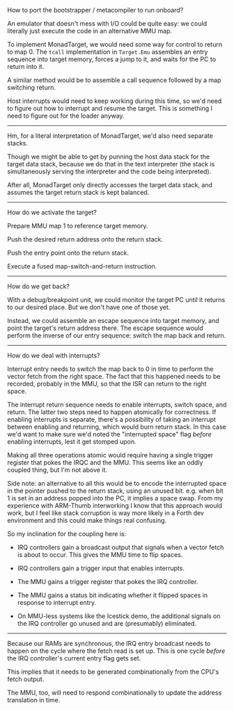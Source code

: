 How to port the bootstrapper / metacompiler to run onboard?

An emulator that doesn't mess with I/O could be quite easy: we could literally
just execute the code in an alternative MMU map.

To implement MonadTarget, we would need some way for control to return to map 0.
The `tcall` implementation in `Target.Emu` assembles an entry sequence into
target memory, forces a jump to it, and waits for the PC to return into it.

A similar method would be to assemble a call sequence followed by a map
switching return.

Host interrupts would need to keep working during this time, so we'd need to
figure out how to interrupt and resume the target. This is something I need to
figure out for the loader anyway.

---

Hm, for a literal interpretation of MonadTarget, we'd also need separate stacks.

Though we might be able to get by punning the host data stack for the target
data stack, because we do that in the text interpreter (the stack is
simultaneously serving the interpreter and the code being interpreted).

After all, MonadTarget only directly accesses the target data stack, and assumes
the target return stack is kept balanced.

---

How do we activate the target?

Prepare MMU map 1 to reference target memory.

Push the desired return address onto the return stack.

Push the entry point onto the return stack.

Execute a fused map-switch-and-return instruction.

---

How do we get back?

With a debug/breakpoint unit, we could monitor the target PC until it returns to
our desired place. But we don't have one of those yet.

Instead, we could assemble an escape sequence into target memory, and point the
target's return address there. The escape sequence would perform the inverse of
our entry sequence: switch the map back and return.

---

How do we deal with interrupts?

Interrupt entry needs to switch the map back to 0 in time to perform the vector
fetch from the right space. The fact that this happened needs to be recorded,
probably in the MMU, so that the ISR can return to the right space.

The interrupt return sequence needs to enable interrupts, switch space, and
return. The latter two steps need to happen atomically for correctness. If
enabling interrupts is separate, there's a possibility of taking an interrupt
between enabling and returning, which would burn return stack. In this case we'd
want to make sure we'd noted the "interrupted space" flag *before* enabling
interrupts, lest it get stomped upon.

Making all three operations atomic would require having a single trigger
register that pokes the IRQC and the MMU. This seems like an oddly coupled
thing, but I'm not above it.


Side note: an alternative to all this would be to encode the interrupted space
in the pointer pushed to the return stack, using an unused bit. e.g. when bit 1
is set in an address popped into the PC, it implies a space swap. From my
experience with ARM-Thumb interworking I know that this approach would work, but
I feel like stack corruption is way more likely in a Forth dev environment and
this could make things real confusing.


So my inclination for the coupling here is:

- IRQ controllers gain a broadcast output that signals when a vector fetch is
  about to occur. This gives the MMU time to flip spaces.

- IRQ controllers gain a trigger input that enables interrupts.

- The MMU gains a trigger register that pokes the IRQ controller.

- The MMU gains a status bit indicating whether it flipped spaces in response to
  interrupt entry.

- On MMU-less systems like the Icestick demo, the additional signals on the IRQ
  controller go unused and are (presumably) eliminated.


---

Because our RAMs are synchronous, the IRQ entry broadcast needs to happen on the
cycle where the fetch read is set up. This is one cycle *before* the IRQ
controller's current entry flag gets set.

This implies that it needs to be generated combinationally from the CPU's fetch
output.

The MMU, too, will need to respond combinationally to update the address
translation in time.

